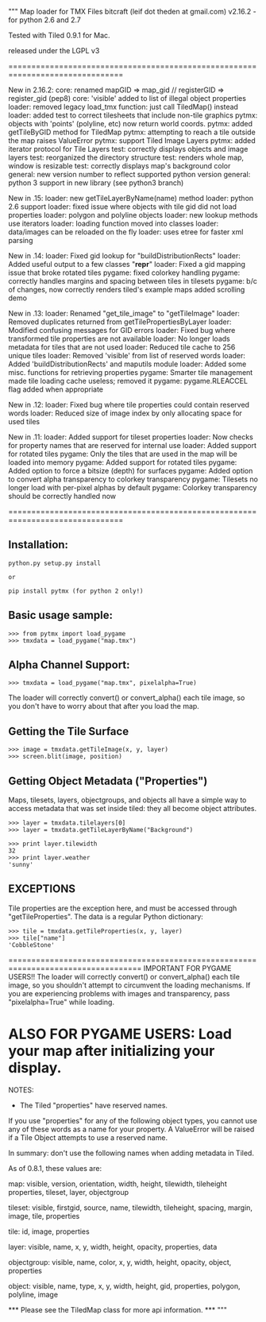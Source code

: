 """
Map loader for TMX Files
bitcraft (leif dot theden at gmail.com)
v2.16.2 - for python 2.6 and 2.7

Tested with Tiled 0.9.1 for Mac.

released under the LGPL v3

===============================================================================

New in 2.16.2:
      core: renamed mapGID => map_gid  //  registerGID => register_gid (pep8)
      core: 'visible' added to list of illegal object properties
    loader: removed legacy load_tmx function: just call TiledMap() instead
    loader: added test to correct tilesheets that include non-tile graphics
     pytmx: objects with 'points' (polyline, etc) now return world coords.
     pytmx: added getTileByGID method for TiledMap
     pytmx: attempting to reach a tile outside the map raises ValueError
     pytmx: support Tiled Image Layers
     pytmx: added iterator protocol for Tile Layers
      test: correctly displays objects and image layers
      test: reorganized the directory structure
      test: renders whole map, window is resizable
      test: correctly displays map's background color
   general: new version number to reflect supported python version
   general: python 3 support in new library (see python3 branch)

New in .15:
    loader: new getTileLayerByName(name) method
    loader: python 2.6 support
    loader: fixed issue where objects with tile gid did not load properties
    loader: polygon and polyline objects
    loader: new lookup methods use iterators
    loader: loading function moved into classes
    loader: data/images can be reloaded on the fly
    loader: uses etree for faster xml parsing

New in .14:
    loader: Fixed gid lookup for "buildDistributionRects"
    loader: Added useful output to a few classes "__repr__"
    loader: Fixed a gid mapping issue that broke rotated tiles
    pygame: fixed colorkey handling
    pygame: correctly handles margins and spacing between tiles in tilesets
    pygame: b/c of changes, now correctly renders tiled's example maps
    added scrolling demo

New in .13:
    loader: Renamed "get_tile_image" to "getTileImage"
    loader: Removed duplicates returned from getTilePropertiesByLayer
    loader: Modified confusing messages for GID errors
    loader: Fixed bug where transformed tile properties are not available
    loader: No longer loads metadata for tiles that are not used
    loader: Reduced tile cache to 256 unique tiles
    loader: Removed 'visible' from list of reserved words
    loader: Added 'buildDistributionRects' and maputils module
    loader: Added some misc. functions for retrieving properties
    pygame: Smarter tile management made tile loading cache useless; removed it
    pygame: pygame.RLEACCEL flag added when appropriate

New in .12:
    loader: Fixed bug where tile properties could contain reserved words
    loader: Reduced size of image index by only allocating space for used tiles

New in .11:
    loader: Added support for tileset properties
    loader: Now checks for property names that are reserved for internal use
    loader: Added support for rotated tiles
    pygame: Only the tiles that are used in the map will be loaded into memory
    pygame: Added support for rotated tiles
    pygame: Added option to force a bitsize (depth) for surfaces
    pygame: Added option to convert alpha transparency to colorkey transparency
    pygame: Tilesets no longer load with per-pixel alphas by default
    pygame: Colorkey transparency should be correctly handled now

===============================================================================

## Installation:

    python.py setup.py install

    or

    pip install pytmx (for python 2 only!)

## Basic usage sample:

    >>> from pytmx import load_pygame
    >>> tmxdata = load_pygame("map.tmx")


## Alpha Channel Support:

    >>> tmxdata = load_pygame("map.tmx", pixelalpha=True)

The loader will correctly convert() or convert_alpha() each tile image, so you
don't have to worry about that after you load the map.


## Getting the Tile Surface

    >>> image = tmxdata.getTileImage(x, y, layer)
    >>> screen.blit(image, position)


## Getting Object Metadata ("Properties")

Maps, tilesets, layers, objectgroups, and objects all have a simple way to
access metadata that was set inside tiled: they all become object attributes.

    >>> layer = tmxdata.tilelayers[0]
    >>> layer = tmxdata.getTileLayerByName("Background")

    >>> print layer.tilewidth
    32
    >>> print layer.weather
    'sunny'


## EXCEPTIONS

Tile properties are the exception here, and must be accessed through
"getTileProperties".  The data is a regular Python dictionary:

    >>> tile = tmxdata.getTileProperties(x, y, layer)
    >>> tile["name"]
    'CobbleStone'


===================================================================================
IMPORTANT FOR PYGAME USERS!!
The loader will correctly convert() or convert_alpha() each tile image, so you
shouldn't attempt to circumvent the loading mechanisms.  If you are experiencing
problems with images and transparency, pass "pixelalpha=True" while loading.

ALSO FOR PYGAME USERS:  Load your map after initializing your display.
===================================================================================

NOTES:

* The Tiled "properties" have reserved names.

If you use "properties" for any of the following object types, you cannot use
any of these words as a name for your property.  A ValueError will be raised
if a Tile Object attempts to use a reserved name.

In summary: don't use the following names when adding metadata in Tiled.

As of 0.8.1, these values are:

map:         visible,  version, orientation, width, height, tilewidth, tileheight
             properties, tileset, layer, objectgroup

tileset:     visible, firstgid, source, name, tilewidth, tileheight, spacing, margin,
             image, tile, properties

tile:        id, image, properties

layer:       visible, name, x, y, width, height, opacity, properties, data

objectgroup: visible, name, color, x, y, width, height, opacity, object, properties

object:      visible, name, type, x, y, width, height, gid, properties, polygon,
             polyline, image

***   Please see the TiledMap class for more api information.   ***
"""